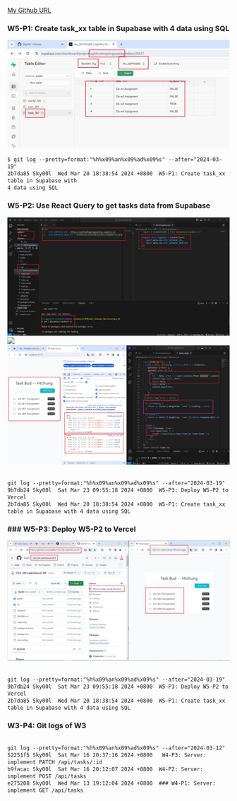[My Github URL](https://github.com/Sky00l/1112-wp2-2N_90.git)

### W5-P1: Create task_xx table in Supabase with 4 data using SQL

![](w5-p1.png)

```
$ git log --pretty=format:"%h%x09%an%x09%ad%x09%s" --after="2024-03-19"
2b7da85 Sky00l  Wed Mar 20 18:38:54 2024 +0800  W5-P1: Create task_xx table in Supabase with
4 data using SQL

```

### W5-P2: Use React Query to get tasks data from Supabase

![](w5-p2-1.png)
![](w5-p2-2.png)
![](w5-p2-3.png)

```

git log --pretty=format:"%h%x09%an%x09%ad%x09%s" --after="2024-03-19"
9b7db24 Sky00l  Sat Mar 23 09:55:18 2024 +0800  W5-P3: Deploy W5-P2 to Vercel
2b7da85 Sky00l  Wed Mar 20 18:38:54 2024 +0800  W5-P1: Create task_xx table in Supabase with 4 data using SQL

```

### ### W5-P3: Deploy W5-P2 to Vercel

![](w5-p3.png)

```

git log --pretty=format:"%h%x09%an%x09%ad%x09%s" --after="2024-03-19"
9b7db24 Sky00l  Sat Mar 23 09:55:18 2024 +0800  W5-P3: Deploy W5-P2 to Vercel
2b7da85 Sky00l  Wed Mar 20 18:38:54 2024 +0800  W5-P1: Create task_xx table in Supabase with 4 data using SQL

```

### W3-P4: Git logs of W3

```

git log --pretty=format:"%h%x09%an%x09%ad%x09%s" --after="2024-03-12"
52251f5 Sky00l  Sat Mar 16 20:37:16 2024 +0800   W4-P3: Server: implement PATCH /api/tasks/:id
b9facac Sky00l  Sat Mar 16 20:12:07 2024 +0800  W4-P2: Server: implement POST /api/tasks
e275208 Sky00l  Wed Mar 13 19:12:04 2024 +0800  ### W4-P1: Server: implement GET /api/tasks

```
